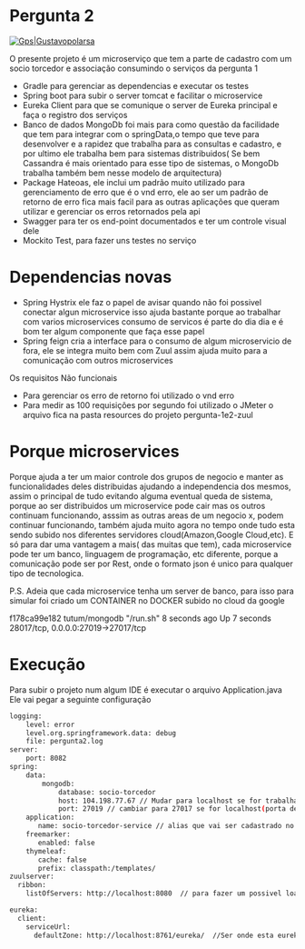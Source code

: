 # Pergunta 2

[![Gps|Gustavopolarsa]()](http://www.gustavopolarsa.com)

O presente projeto é um microserviço que tem a parte de cadastro com um socio torcedor e associação consumindo o serviços da pergunta 1

  - Gradle para gerenciar as dependencias e executar os testes
  - Spring boot para subir o server tomcat e facilitar o microservice
  - Eureka Client para que se comunique o server de Eureka principal e faça o registro dos serviços
  - Banco de dados MongoDb foi mais para como questão da facilidade que tem para integrar com o springData,o tempo que teve para desenvolver e a rapidez que trabalha para as consultas e cadastro, e por ultimo ele trabalha bem para sistemas distribuidos( Se bem Cassandra é mais orientado para esse tipo de sistemas, o MongoDb trabalha também bem nesse modelo de arquitectura)
  - Package Hateoas, ele inclui um padrão muito utilizado para gerenciamento de erro que é o vnd erro, ele ao ser um padrão de retorno de erro fica mais facil para as outras aplicações que queram utilizar e gerenciar os erros retornados pela api
  - Swagger para ter os end-point documentados e ter um controle visual dele
  - Mockito Test, para fazer uns testes no serviço
 
 # Dependencias novas
  - Spring Hystrix ele faz o papel de avisar quando não foi possivel conectar algun microservice isso ajuda bastante porque ao trabalhar com varios microservices consumo de servicos é parte do dia dia e é bom ter algum componente que faça esse papel
  - Spring feign cria a interface para o consumo de algum microservicio de fora, ele se integra muito bem com Zuul assim ajuda muito para a comunicação com outros microservices
  
Os requisitos Não funcionais 

- Para gerenciar os erro de retorno foi utilizado o vnd erro
- Para medir as 100 requisições por segundo foi utilizado o JMeter o arquivo fica na pasta resources do projeto pergunta-1e2-zuul

# Porque microservices

  Porque ajuda a ter um maior controle dos grupos de negocio e manter as funcionalidades deles distribuidas ajudando a independencia dos mesmos, assim o principal de tudo evitando alguma eventual queda de sistema, porque ao ser distribuidos um microservice pode cair mas os outros continuam funcionando, asssim as outras areas de um negocio x, podem continuar funcionando, também ajuda muito agora no tempo onde tudo esta sendo subido nos diferentes servidores cloud(Amazon,Google Cloud,etc). E só para dar uma vantagem a mais( das muitas que tem), cada microservice pode ter um banco, linguagem de programação, etc diferente, porque a comunicação pode ser por Rest, onde o formato json é unico para qualquer tipo de tecnologica.
 
P.S. Adeia que cada microservice tenha um server de banco, para isso para simular foi criado um CONTAINER no DOCKER subido no cloud da google 
  
f178ca99e182        tutum/mongodb       "/run.sh"           8 seconds ago       Up 7 seconds        28017/tcp, 0.0.0.0:27019->27017/tcp
  
# Execução
Para subir o projeto num algum IDE é executar o arquivo Application.java
Ele vai pegar a seguinte configuração
```sh
logging:
    level: error
    level.org.springframework.data: debug
    file: pergunta2.log
server:
    port: 8082
spring:
    data:
        mongodb:
            database: socio-torcedor
            host: 104.198.77.67 // Mudar para localhost se for trabalhar local
            port: 27019 // cambiar para 27017 se for localhost(porta defaul)
    application:
       name: socio-torcedor-service // alias que vai ser cadastrado no Eureka
    freemarker:
       enabled: false   
    thymeleaf:
       cache: false
       prefix: classpath:/templates/
zuulserver:
  ribbon:
    listOfServers: http://localhost:8080  // para fazer um possivel load balande com o zuulserver

eureka:
  client:
    serviceUrl:
      defaultZone: http://localhost:8761/eureka/  //Ser onde esta eureka registrado
```

